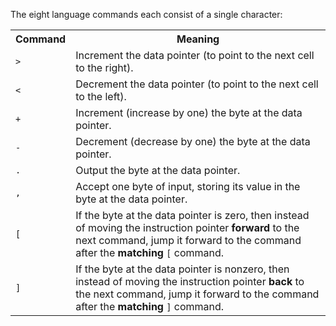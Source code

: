 The eight language commands each consist of a single character:
<table class="ws-table-all notranslate">
  <tr>
    <th>Command</th>
    <th>Meaning</th>
  </tr>
  <tr>
    <td><code>&gt;</code></td>
    <td>Increment the data pointer (to point to the next cell to the right).</td>
  </tr>
  <tr>
    <td><code>&lt;</code></td>
    <td>Decrement the data pointer (to point to the next cell to the left).</td>
  </tr>
  <tr>
    <td><code>+</code></td>
    <td>Increment (increase by one) the byte at the data pointer.</td>
  </tr>
  <tr>
    <td><code>-</code></td>
    <td>Decrement (decrease by one) the byte at the data pointer.</td>
  </tr>
  <tr>
    <td><code>.</code></td>
    <td>Output the byte at the data pointer.</td>
  </tr>
  <tr>
    <td><code>,</code></td>
    <td>Accept one byte of input, storing its value in the byte at the data pointer.</td>
  </tr>
  <tr>
    <td><code>[</code></td>
    <td>If the byte at the data pointer is zero, then instead of moving the instruction pointer <b>forward</b> to the next command, jump it forward to the command after the <b>matching</b> <code>[</code> command.</td>
  </tr>
  <tr>
    <td><code>]</code></td>
    <td>If the byte at the data pointer is nonzero, then instead of moving the instruction pointer <b>back</b> to the next command, jump it forward to the command after the <b>matching</b> <code>]</code> command.</td>
  </tr>
</table>
